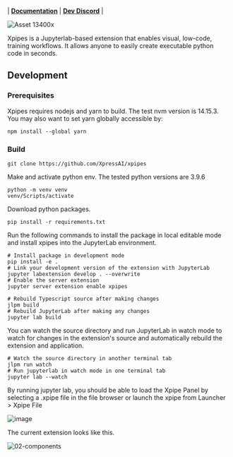 | **[Documentation](https://xpipes.io/docs/index)** |
**[Dev Discord](https://discord.gg/vgEg2ZtxCw)** |


![Asset 13400x](https://user-images.githubusercontent.com/68586800/144788478-2de08f79-cb0a-4d5b-bde5-90412abc11b0.png)

Xpipes is a Jupyterlab-based extension that enables visual, low-code, training workflows. It allows anyone to easily create executable python code in seconds.


## Development


### Prerequisites

Xpipes requires nodejs and yarn to build. The test nvm version is 14.15.3. 
You may also want to set yarn globally accessible by:

```
npm install --global yarn
```

### Build
```
git clone https://github.com/XpressAI/xpipes
```
Make and activate python env. The tested python versions are 3.9.6

```
python -m venv venv
venv/Scripts/activate
```

Download python packages. 

```
pip install -r requirements.txt
```

Run the following commands to install the package in local editable mode and install xpipes into the JupyterLab environment.

```
# Install package in development mode
pip install -e .
# Link your development version of the extension with JupyterLab
jupyter labextension develop . --overwrite
# Enable the server extension
jupyter server extension enable xpipes

# Rebuild Typescript source after making changes
jlpm build
# Rebuild JupyterLab after making any changes
jupyter lab build

```

You can watch the source directory and run JupyterLab in watch mode to watch for changes in the extension's source and automatically rebuild the extension and application.
```
# Watch the source directory in another terminal tab
jlpm run watch
# Run jupyterlab in watch mode in one terminal tab
jupyter lab --watch
```

By running jupyter lab, you should be able to load the Xpipe Panel by selecting a .xpipe file in the file browser or launch the xpipe from Launcher > Xpipe File

![image](https://user-images.githubusercontent.com/23378929/133190662-61e71e75-88a4-4fca-8b9c-c1f7ed1fac55.png)


The current extension looks like this.

![02-components](https://user-images.githubusercontent.com/68586800/147523242-f549f9f3-edba-492b-9ebe-a2c3fdfb8a86.gif)

